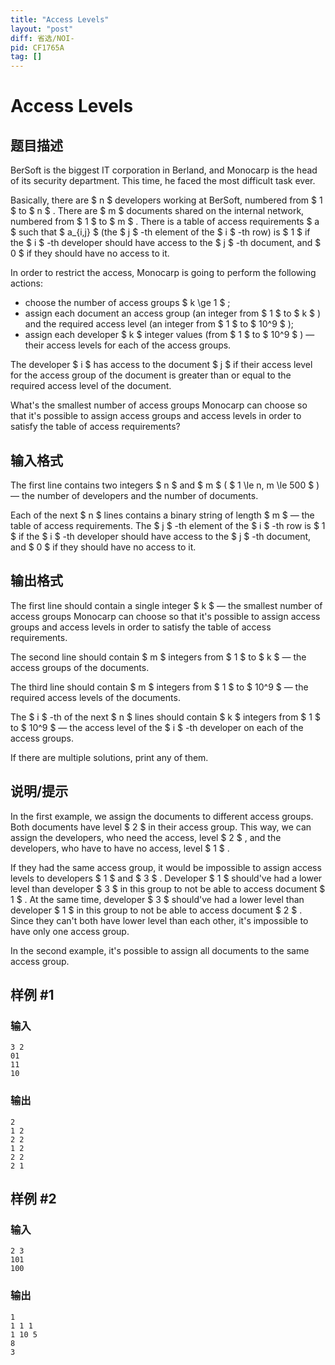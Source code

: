 ```yaml
---
title: "Access Levels"
layout: "post"
diff: 省选/NOI-
pid: CF1765A
tag: []
---
```


# Access Levels

## 题目描述

BerSoft is the biggest IT corporation in Berland, and Monocarp is the head of its security department. This time, he faced the most difficult task ever.

Basically, there are $ n $ developers working at BerSoft, numbered from $ 1 $ to $ n $ . There are $ m $ documents shared on the internal network, numbered from $ 1 $ to $ m $ . There is a table of access requirements $ a $ such that $ a_{i,j} $ (the $ j $ -th element of the $ i $ -th row) is $ 1 $ if the $ i $ -th developer should have access to the $ j $ -th document, and $ 0 $ if they should have no access to it.

In order to restrict the access, Monocarp is going to perform the following actions:

- choose the number of access groups $ k \ge 1 $ ;
- assign each document an access group (an integer from $ 1 $ to $ k $ ) and the required access level (an integer from $ 1 $ to $ 10^9 $ );
- assign each developer $ k $ integer values (from $ 1 $ to $ 10^9 $ ) — their access levels for each of the access groups.

The developer $ i $ has access to the document $ j $ if their access level for the access group of the document is greater than or equal to the required access level of the document.

What's the smallest number of access groups Monocarp can choose so that it's possible to assign access groups and access levels in order to satisfy the table of access requirements?

## 输入格式

The first line contains two integers $ n $ and $ m $ ( $ 1 \le n, m \le 500 $ ) — the number of developers and the number of documents.

Each of the next $ n $ lines contains a binary string of length $ m $ — the table of access requirements. The $ j $ -th element of the $ i $ -th row is $ 1 $ if the $ i $ -th developer should have access to the $ j $ -th document, and $ 0 $ if they should have no access to it.

## 输出格式

The first line should contain a single integer $ k $ — the smallest number of access groups Monocarp can choose so that it's possible to assign access groups and access levels in order to satisfy the table of access requirements.

The second line should contain $ m $ integers from $ 1 $ to $ k $ — the access groups of the documents.

The third line should contain $ m $ integers from $ 1 $ to $ 10^9 $ — the required access levels of the documents.

The $ i $ -th of the next $ n $ lines should contain $ k $ integers from $ 1 $ to $ 10^9 $ — the access level of the $ i $ -th developer on each of the access groups.

If there are multiple solutions, print any of them.

## 说明/提示

In the first example, we assign the documents to different access groups. Both documents have level $ 2 $ in their access group. This way, we can assign the developers, who need the access, level $ 2 $ , and the developers, who have to have no access, level $ 1 $ .

If they had the same access group, it would be impossible to assign access levels to developers $ 1 $ and $ 3 $ . Developer $ 1 $ should've had a lower level than developer $ 3 $ in this group to not be able to access document $ 1 $ . At the same time, developer $ 3 $ should've had a lower level than developer $ 1 $ in this group to not be able to access document $ 2 $ . Since they can't both have lower level than each other, it's impossible to have only one access group.

In the second example, it's possible to assign all documents to the same access group.

## 样例 #1

### 输入

```
3 2
01
11
10
```

### 输出

```
2
1 2 
2 2 
1 2 
2 2 
2 1
```

## 样例 #2

### 输入

```
2 3
101
100
```

### 输出

```
1
1 1 1
1 10 5
8
3
```

